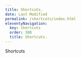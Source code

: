```yaml
---
title: Shortcuts.
date: Last Modified 
permalink: /shortcuts/index.html
eleventyNavigation:
  key: shortcuts 
  order: 300
  title: Shortcuts.
---
```

Shortcuts


